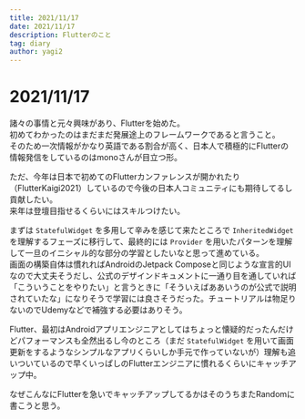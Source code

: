 ```yaml
---
title: 2021/11/17
date: 2021/11/17
description: Flutterのこと
tag: diary
author: yagi2
---
```


# 2021/11/17  
諸々の事情と元々興味があり、Flutterを始めた。  
初めてわかったのはまだまだ発展途上のフレームワークであると言うこと。  
そのため一次情報がかなり英語である割合が高く、日本人で積極的にFlutterの情報発信をしているのはmonoさんが目立つ形。  
  
ただ、今年は日本で初めてのFlutterカンファレンスが開かれたり（FlutterKaigi2021）しているので今後の日本人コミュニティにも期待してるし貢献したい。  
来年は登壇目指せるくらいにはスキルつけたい。  
  
まずは `StatefulWidget` を多用して辛みを感じて来たところで `InheritedWidget` を理解するフェーズに移行して、最終的には `Provider` を用いたパターンを理解して一旦のイニシャル的な部分の学習としたいなと思って進めている。  
画面の構築自体は慣れればAndroidのJetpack Composeと同じような宣言的UIなので大丈夫そうだし、公式のデザインドキュメントに一通り目を通していれば「こういうことをやりたい」と言うときに「そういえばああいうのが公式で説明されていたな」になりそうで学習には良さそうだった。チュートリアルは物足りないのでUdemyなどで補強する必要はありそう。  
  
Flutter、最初はAndroidアプリエンジニアとしてはちょっと懐疑的だったんだけどパフォーマンスも全然出るし今のところ（まだ `StatefulWidget` を用いて画面更新をするようなシンプルなアプリくらいしか手元で作っていないが）理解も追いついているので早くいっぱしのFlutterエンジニアに慣れるくらいにキャッチアップ中。  
  
なぜこんなにFlutterを急いでキャッチアップしてるかはそのうちまたRandomに書こうと思う。